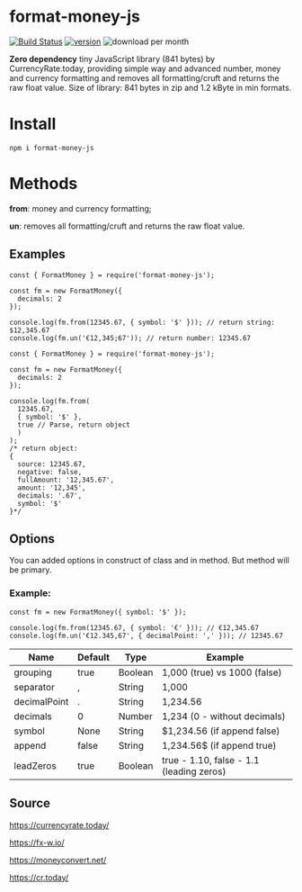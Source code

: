 # format-money-js
[![Build Status](https://travis-ci.org/dejurin/format-money-js.svg?branch=master)](https://travis-ci.org/dejurin/format-money-js)
[![version](https://img.shields.io/npm/v/format-money-js)](https://www.npmjs.com/package/format-money-js)
![download per month](https://img.shields.io/npm/dm/format-money-js)


**Zero dependency** tiny JavaScript library (841 bytes) by CurrencyRate.today, providing simple way and advanced number, money and currency formatting and removes all formatting/cruft and returns the raw float value.
Size of library: 841 bytes in zip and 1.2 kByte in min formats.

# Install

```
npm i format-money-js
```

# Methods

**from**:  money and currency formatting;

**un**: removes all formatting/cruft and returns the raw float value.


## Examples

```
const { FormatMoney } = require('format-money-js');

const fm = new FormatMoney({
  decimals: 2
});

console.log(fm.from(12345.67, { symbol: '$' })); // return string: $12,345.67
console.log(fm.un('€12,345;67')); // return number: 12345.67
```

```
const { FormatMoney } = require('format-money-js');

const fm = new FormatMoney({
  decimals: 2
});

console.log(fm.from(
  12345.67, 
  { symbol: '$' },
  true // Parse, return object
  )
);
/* return object: 
{
  source: 12345.67,
  negative: false,
  fullAmount: '12,345.67',
  amount: '12,345',
  decimals: '.67',
  symbol: '$'
}*/
```

## Options

You can added options in construct of class and in method. But method will be primary.
### Example: 
```
const fm = new FormatMoney({ symbol: '$' });

console.log(fm.from(12345.67, { symbol: '€' })); // €12,345.67
console.log(fm.un('€12.345,67', { decimalPoint: ',' })); // 12345.67
```

| Name          | Default  | Type    | Example
|---------------|----------|---------|------------------------------------------|
| grouping      | true     | Boolean | 1,000 (true) vs 1000 (false)             |
| separator     | ,        | String  | 1,000                                    |
| decimalPoint  | .        | String  | 1,234.56                                 |
| decimals      | 0        | Number  | 1,234 (0 - without decimals)             |
| symbol        | None     | String  | $1,234.56 (if append false)              |
| append        | false    | String  | 1,234.56$ (if append true)               |
| leadZeros     | true     | Boolean | true - 1.10, false - 1.1 (leading zeros) |

## Source

https://currencyrate.today/

https://fx-w.io/

https://moneyconvert.net/

https://cr.today/
